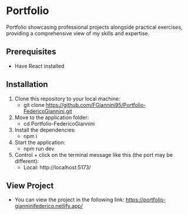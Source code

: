 # Portfolio
Portfolio showcasing professional projects alongside practical exercises, providing a comprehensive view of my skills and expertise.
## Prerequisites
- Have React installed
## Installation
1. Clone this repository to your local machine:
   - git clone https://github.com/FGiannini95/Portfolio-FedericoGiannini.git
2. Move to the application folder:
   - cd Portfolio-FedericoGiannini
3. Install the dependencies:
   - npm i
4. Start the application:
   - npm run dev
5. Control + click on the terminal message like this (the port may be different):
   - Local:   http://localhost:5173/
## View Project
- You can view the project in the following link: https://portfolio-gianninifederico.netlify.app/
